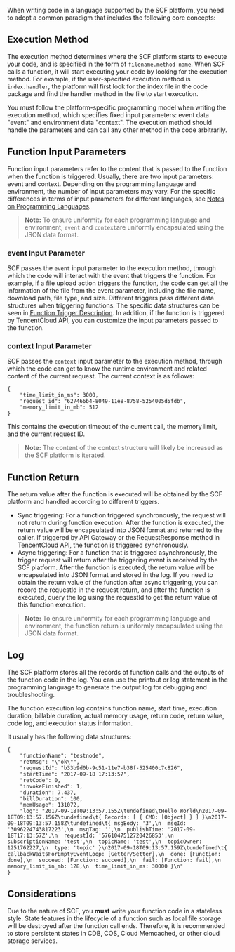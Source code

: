 When writing code in a language supported by the SCF platform, you need to adopt a common paradigm that includes the following core concepts:

## Execution Method 
The execution method determines where the SCF platform starts to execute your code, and is specified in the form of `filename.method name`. When SCF calls a function, it will start executing your code by looking for the execution method. For example, if the user-specified execution method is `index.handler`, the platform will first look for the index file in the code package and find the handler method in the file to start execution.

You must follow the platform-specific programming model when writing the execution method, which specifies fixed input parameters: event data "event" and environment data "context". The execution method should handle the parameters and can call any other method in the code arbitrarily.

## Function Input Parameters

Function input parameters refer to the content that is passed to the function when the function is triggered. Usually, there are two input parameters: event and context. Depending on the programming language and environment, the number of input parameters may vary. For the specific differences in terms of input parameters for different languages, see [Notes on Programming Languages](https://intl.cloud.tencent.com/document/product/583/11061).
> **Note:**
> To ensure uniformity for each programming language and environment, `event` and `context`are uniformly encapsulated using the JSON data format.

### event Input Parameter
SCF passes the `event` input parameter to the execution method, through which the code will interact with the event that triggers the function.
For example, if a file upload action triggers the function, the code can get all the information of the file from the event parameter, including the file name, download path, file type, and size.
Different triggers pass different data structures when triggering functions. The specific data structures can be seen in [Function Trigger Description](https://intl.cloud.tencent.com/document/product/583/9705). In addition, if the function is triggered by TencentCloud API, you can customize the input parameters passed to the function.

### context Input Parameter 
SCF passes the `context` input parameter to the execution method, through which the code can get to know the runtime environment and related content of the current request. The current context is as follows:
```
{
    "time_limit_in_ms": 3000, 
    "request_id": "627466b4-8049-11e8-8758-5254005d5fdb",
    "memory_limit_in_mb": 512
}
```
This contains the execution timeout of the current call, the memory limit, and the current request ID.

> **Note:**
> The content of the context structure will likely be increased as the SCF platform is iterated.

## Function Return
The return value after the function is executed will be obtained by the SCF platform and handled according to different triggers.

* Sync triggering: For a function triggered synchronously, the request will not return during function execution. After the function is executed, the return value will be encapsulated into JSON format and returned to the caller. If triggered by API Gateway or the RequestResponse method in TencentCloud API, the function is triggered synchronously.
* Async triggering: For a function that is triggered asynchronously, the trigger request will return after the triggering event is received by the SCF platform. After the function is executed, the return value will be encapsulated into JSON format and stored in the log. If you need to obtain the return value of the function after async triggering, you can record the requestId in the request return, and after the function is executed, query the log using the requestId to get the return value of this function execution.

> **Note:**
> To ensure uniformity for each programming language and environment, the function return is uniformly encapsulated using the JSON data format.

## Log
The SCF platform stores all the records of function calls and the outputs of the function code in the log. You can use the printout or log statement in the programming language to generate the output log for debugging and troubleshooting.

The function execution log contains function name, start time, execution duration, billable duration, actual memory usage, return code, return value, code log, and execution status information.

It usually has the following data structures:
```
{
    "functionName": "testnode",
    "retMsg": "\"ok\"",
    "requestId": "b33b9d0b-9c51-11e7-b38f-525400c7c826",
    "startTime": "2017-09-18 17:13:57",
    "retCode": 0,
    "invokeFinished": 1,
    "duration": 7.437,
    "billDuration": 100,
    "memUsage": 131072,
    "log": "2017-09-18T09:13:57.155Z\tundefined\tHello World\n2017-09-18T09:13:57.156Z\tundefined\t{ Records: [ { CMQ: [Object] } ] }\n2017-09-18T09:13:57.158Z\tundefined\t{ msgBody: '3',\n  msgId: '3096224743817223',\n  msgTag: '',\n  publishTime: '2017-09-18T17:13:57Z',\n  requestId: '5761047512720426853',\n  subscriptionName: 'test',\n  topicName: 'test',\n  topicOwner: 1251762227,\n  type: 'topic' }\n2017-09-18T09:13:57.159Z\tundefined\t{ callbackWaitsForEmptyEventLoop: [Getter/Setter],\n  done: [Function: done],\n  succeed: [Function: succeed],\n  fail: [Function: fail],\n  memory_limit_in_mb: 128,\n  time_limit_in_ms: 30000 }\n"
}
```

## Considerations
Due to the nature of SCF, you **must** write your function code in a stateless style. State features in the lifecycle of a function such as local file storage will be destroyed after the function call ends. Therefore, it is recommended to store persistent states in CDB, COS, Cloud Memcached, or other cloud storage services.

